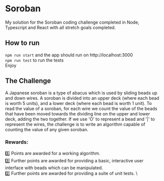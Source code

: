 # Soroban

My solution for the Soroban coding challenge completed in Node, Typescript and React with all stretch goals completed.

## How to run

`npm run start` and the app should run on http://localhost:3000 \
`npm run test` to run the tests \
Enjoy

## The Challenge

A Japanese soroban is a type of abacus which is used by sliding beads up and down wires. A soroban is divided into an upper deck (where each bead is worth 5 units), and a lower deck (where each bead is worth 1 unit). To read the value of a soroban, for each wire we count the value of the beads that have been moved towards the dividing line on the upper and lower deck, adding the two together. If we use 'O' to represent a bead and '|' to represent the wires, the challenge is to write an algorithm capable of counting the value of any given soroban.

### Rewards:

:five: Points are awarded for a working algorithm. \
:three: Further points are awarded for providing a basic, interactive user interface with beads which can be manipulated. \
:two: Further points are awarded for providing a suite of unit tests. \

